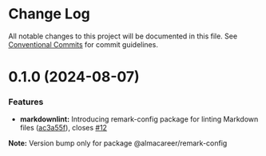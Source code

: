 # Change Log

All notable changes to this project will be documented in this file.
See [Conventional Commits](https://conventionalcommits.org) for commit guidelines.

<a name="0.1.0"></a>

# 0.1.0 (2024-08-07)

### Features

- **markdownlint:** Introducing remark-config package for linting Markdown files ([ac3a55f](https://github.com/lmc-eu/code-quality-tools/commit/ac3a55f)), closes [#12](https://github.com/lmc-eu/code-quality-tools/issues/12)

**Note:** Version bump only for package @almacareer/remark-config
